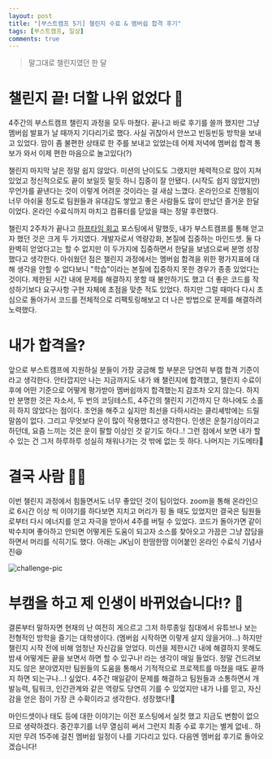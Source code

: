 ```yaml
---
layout: post
title: "[부스트캠프 5기] 챌린지 수료 & 멤버쉽 합격 후기"
tags: [부스트캠프, 일상]
comments: true
---
```


> 말그대로 챌린지였던 한 달  

# 챌린지 끝! 더할 나위 없었다 💯

4주간의 부스트캠프 챌린지 과정을 모두 마쳤다. 끝나고 바로 후기를 쓸까 했지만 그냥 멤버쉽 발표가 날 때까지 기다리기로 했다. 사실 귀찮아서 안쓰고 빈둥빈둥 방학을 보내고 있었다. 맘이 좀 불편한 상태로 한 주를 보내고 있었는데 어제 저녁에 멤버쉽 합격 통보가 와서 이제 편한 마음으로 놀고있다(?)

챌린지 마지막 날은 정말 쉽지 않았다. 미션의 난이도도 그랬지만 체력적으로 많이 지쳐있었고 정신적으로도 끝이 보일듯 말듯 하니 집중이 잘 안됐다. (시작도 쉽지 않았지만) 무언가를 끝낸다는 것이 이렇게 어려운 것이라는 걸 새삼 느꼈다. 온라인으로 진행됨이 너무 아쉬울 정도로 팀원들과 유대감도 쌓았고 좋은 사람들도 많이 만났던 즐거운 한달이었다. 온라인 수료식까지 마치고 컴퓨터를 닫았을 때는 정말 후련했다.



챌린지 2주차가 끝나고 [하프타임 회고](https://sihyungyou.github.io/boostcamp-half/) 포스팅에서 말했듯, 내가 부스트캠프를 통해 얻고자 했던 것은 크게 두 가지였다. 개발자로서 역량강화, 본질에 집중하는 마인드셋. 둘 다 완벽히 얻었다고는 할 수 없지만 이 두가지에 집중하면서 한달을 보냄으로써 분명 성장했다고 생각한다. 아쉬웠던 점은 챌린지 과정에서는 멤버쉽 합격을 위한 평가지표에 대해 생각을 안할 수 없다보니 "학습"이라는 본질에 집중하지 못한 경우가 종종 있었다는 것이다. 제한된 시간 내에 문제를 해결하지 못할 때 불안하기도 했고 더 좋은 코드를 작성하기보다 요구사항 구현 자체에 초점을 맞춘 적도 있었다. 하지만 그럴 때마다 다시 초심으로 돌아가서 코드를 전체적으로 리팩토링해보고 더 나은 방법으로 문제를 해결하려 노력했다.

# 내가 합격을?

앞으로 부스트캠프에 지원하실 분들이 가장 궁금해 할 부분은 당연히 부캠 합격 기준이라고 생각한다. 안타깝지만 나는 지금까지도 내가 왜 챌린지에 합격했고, 챌린지 수료이후에 어떤 기준으로 어떻게 평가받아 멤버쉽까지 합격했는지 감조차 오지 않는다. 하지만 분명한 것은 자소서, 두 번의 코딩테스트, 4주간의 챌린지 기간까지 단 하나에도 소홀히 하지 않았다는 점이다. 조언을 해주고 싶지만 최선을 다하시라는 클리셰밖에는 드릴 말씀이 없다. 그리고 무엇보다 운이 많이 작용했다고 생각한다. 인생은 운칠기삼이라고 하던데, 요즘 느끼는 것은 운이 팔할 이상인 것 같기도 하다..! 그런 점에서 보면 내가 할 수 있는 건 그저 하루하루 성실히 채워나가는 것 밖에 없는 듯 하다. 나머지는 기도메타🙏

# 결국 사람 🙋‍♂️

이번 챌린지 과정에서 힘들면서도 너무 좋았던 것이 팀이었다. zoom을 통해 온라인으로 6시간 이상 씩 이야기를 하다보면 지치고 머리가 핑 돌 때도 있었지만 결국은 팀원들로부터 다시 에너지를 얻고 자극을 받아서 4주를 버틸 수 있었다. 코드가 돌아가면 같이 박수치며 좋아하고 안되면 어떻게든 도움이 되고자 소스를 찾아오고 가끔은 그냥 잡담을 하면서 머리를 식히기도 했다. 아래는 JK님이 한땀한땀 이어붙인 온라인 수료식 기념사진😆

![challenge-pic](https://user-images.githubusercontent.com/35067611/91627836-4dd0a480-e9f5-11ea-8e0d-b7373f245724.JPG)

# 부캠을 하고 제 인생이 바뀌었습니다!? 🏃

결론부터 말하자면 현재의 난 여전히 게으르고 그저 하루종일 침대에서 유튜브나 보는 전형적인 방학을 즐기는 대학생이다.  (멤버쉽 시작하면 이렇게 살지 않을거야...) 하지만 챌린지 시작 전에 비해 엄청난 자신감을 얻었다. 미션을 제한시간 내에 해결하지 못해도 밤새 어떻게든 끝을 보면서 하면 할 수 있구나! 라는 생각이 매일 들었다. 정말 건드려보지도 않은 분야였지만 팀원들의 도움을 통해서 기적적으로 프로젝트를 마쳤을 때도 끝까지 하면 되는구나...! 싶었다. 4주간 매일같이 문제를 해결하고 팀원들과 소통하면서 개발능력, 팀워크, 인간관계와 같은 역량도 당연히 기를 수 있었지만 내가 나를 믿고, 자신감을 얻은 점이 가장 큰 수확이라고 생각한다. 셩장했다!🌱  

마인드셋이나 태도 등에 대한 이야기는 이전 포스팅에서 실컷 했고 지금도 변함이 없으므로 생략하겠다. 중간후기를 너무 열심히 써서 그런지 최종 수료 후기는 별게 없네.. 하지만 무려 15주에 걸친 멤버쉽 일정이 나를 기다리고 있다. 다음엔 멤버쉽 후기로 돌아오겠습니다!
